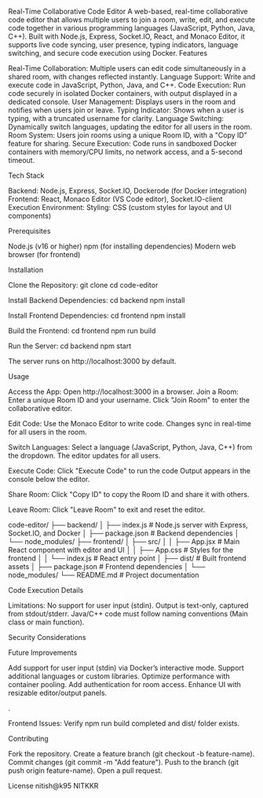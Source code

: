 Real-Time Collaborative Code Editor
A web-based, real-time collaborative code editor that allows multiple users to join a room, write, edit, and execute code together in various programming languages (JavaScript, Python, Java, C++). Built with Node.js, Express, Socket.IO, React, and Monaco Editor, it supports live code syncing, user presence, typing indicators, language switching, and secure code execution using Docker.
Features

Real-Time Collaboration: Multiple users can edit code simultaneously in a shared room, with changes reflected instantly.
Language Support: Write and execute code in JavaScript, Python, Java, and C++.
Code Execution: Run code securely in isolated Docker containers, with output displayed in a dedicated console.
User Management: Displays users in the room and notifies when users join or leave.
Typing Indicator: Shows when a user is typing, with a truncated username for clarity.
Language Switching: Dynamically switch languages, updating the editor for all users in the room.
Room System: Users join rooms using a unique Room ID, with a "Copy ID" feature for sharing.
Secure Execution: Code runs in sandboxed Docker containers with memory/CPU limits, no network access, and a 5-second timeout.

Tech Stack

Backend: Node.js, Express, Socket.IO, Dockerode (for Docker integration)
Frontend: React, Monaco Editor (VS Code editor), Socket.IO-client
Execution Environment:
Styling: CSS (custom styles for layout and UI components)

Prerequisites

Node.js (v16 or higher)
npm (for installing dependencies)
Modern web browser (for frontend)

Installation

Clone the Repository:
git clone <repository-url>
cd code-editor


Install Backend Dependencies:
cd backend
npm install


Install Frontend Dependencies:
cd frontend
npm install







Build the Frontend:
cd frontend
npm run build


Run the Server:
cd backend
npm start

The server runs on http://localhost:3000 by default.


Usage

Access the App: Open http://localhost:3000 in a browser.
Join a Room:
Enter a unique Room ID and your username.
Click "Join Room" to enter the collaborative editor.


Edit Code:
Use the Monaco Editor to write code.
Changes sync in real-time for all users in the room.


Switch Languages:
Select a language (JavaScript, Python, Java, C++) from the dropdown.
The editor updates for all users.


Execute Code:
Click "Execute Code" to run the code 
Output appears in the console below the editor.


Share Room:
Click "Copy ID" to copy the Room ID and share it with others.


Leave Room:
Click "Leave Room" to exit and reset the editor.


code-editor/
├── backend/
│ ├── index.js # Node.js server with Express, Socket.IO, and Docker
│ ├── package.json # Backend dependencies
│ └── node_modules/
├── frontend/
│ ├── src/
│ │ ├── App.jsx # Main React component with editor and UI
│ │ ├── App.css # Styles for the frontend
│ │ └── index.js # React entry point
│ ├── dist/ # Built frontend assets
│ ├── package.json # Frontend dependencies
│ └── node_modules/
└── README.md # Project documentation

Code Execution Details







Limitations:
No support for user input (stdin).
Output is text-only, captured from stdout/stderr.
Java/C++ code must follow naming conventions (Main class or main function).



Security Considerations


Future Improvements

Add support for user input (stdin) via Docker’s interactive mode.
Support additional languages or custom libraries.
Optimize performance with container pooling.
Add authentication for room access.
Enhance UI with resizable editor/output panels.

.


Frontend Issues: Verify npm run build completed and dist/ folder exists.

Contributing

Fork the repository.
Create a feature branch (git checkout -b feature-name).
Commit changes (git commit -m "Add feature").
Push to the branch (git push origin feature-name).
Open a pull request.

License
nitish@k95 NITKKR
